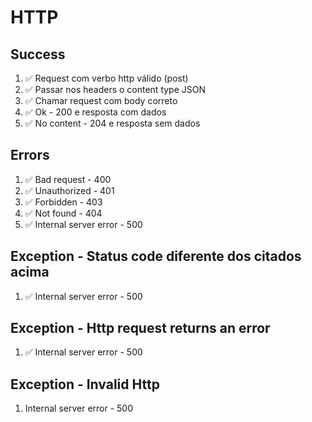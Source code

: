 # HTTP

## Success
1. ✅ Request com verbo http válido (post)
2. ✅ Passar nos headers o content type JSON
3. ✅ Chamar request com body correto
4. ✅ Ok - 200 e resposta com dados
5. ✅ No content - 204 e resposta sem dados

## Errors
1. ✅ Bad request - 400
2. ✅ Unauthorized - 401
3. ✅ Forbidden - 403
4. ✅ Not found - 404
5. ✅ Internal server error - 500

## Exception - Status code diferente dos citados acima
1. ✅ Internal server error - 500

## Exception - Http request returns an error
1. ✅ Internal server error - 500

## Exception - Invalid Http
1. Internal server error - 500